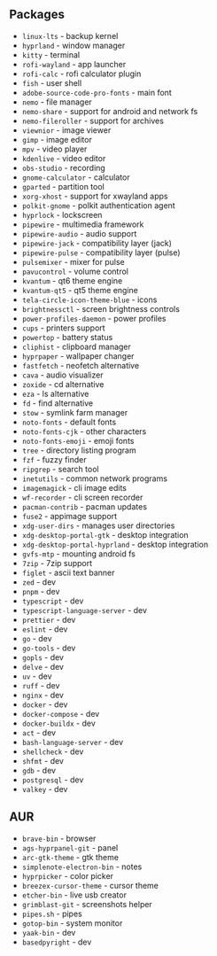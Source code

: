 ## Packages

- `linux-lts` - backup kernel
- `hyprland` - window manager
- `kitty` - terminal
- `rofi-wayland` - app launcher
- `rofi-calc` - rofi calculator plugin
- `fish` - user shell
- `adobe-source-code-pro-fonts` - main font
- `nemo` - file manager
- `nemo-share` - support for android and network fs
- `nemo-fileroller` - support for archives
- `viewnior` - image viewer
- `gimp` - image editor
- `mpv` - video player
- `kdenlive` - video editor
- `obs-studio` - recording
- `gnome-calculator` - calculator
- `gparted` - partition tool
- `xorg-xhost` - support for xwayland apps
- `polkit-gnome` - polkit authentication agent
- `hyprlock` - lockscreen
- `pipewire` - multimedia framework
- `pipewire-audio` - audio support
- `pipewire-jack` - compatibility layer (jack)
- `pipewire-pulse` - compatibility layer (pulse)
- `pulsemixer` - mixer for pulse
- `pavucontrol` - volume control
- `kvantum` - qt6 theme engine
- `kvantum-qt5` - qt5 theme engine
- `tela-circle-icon-theme-blue` - icons
- `brightnessctl` - screen brightness controls
- `power-profiles-daemon` - power profiles
- `cups` - printers support
- `powertop` - battery status
- `cliphist` - clipboard manager
- `hyprpaper` - wallpaper changer
- `fastfetch` - neofetch alternative
- `cava` - audio visualizer
- `zoxide` - cd alternative
- `eza` - ls alternative
- `fd` - find alternative
- `stow` - symlink farm manager
- `noto-fonts` - default fonts
- `noto-fonts-cjk` - other characters
- `noto-fonts-emoji` - emoji fonts
- `tree` - directory listing program
- `fzf` - fuzzy finder
- `ripgrep` - search tool
- `inetutils` - common network programs
- `imagemagick` - cli image edits
- `wf-recorder` - cli screen recorder
- `pacman-contrib` - pacman updates
- `fuse2` - appimage support
- `xdg-user-dirs` - manages user directories
- `xdg-desktop-portal-gtk` - desktop integration
- `xdg-desktop-portal-hyprland` - desktop integration
- `gvfs-mtp` - mounting android fs
- `7zip` - 7zip support
- `figlet` - ascii text banner
- `zed` - dev
- `pnpm` - dev
- `typescript` - dev
- `typescript-language-server` - dev
- `prettier` - dev
- `eslint` - dev
- `go` - dev
- `go-tools` - dev
- `gopls` - dev
- `delve` - dev
- `uv` - dev
- `ruff` - dev
- `nginx` - dev
- `docker` - dev
- `docker-compose` - dev
- `docker-buildx` - dev
- `act` - dev
- `bash-language-server` - dev
- `shellcheck` - dev
- `shfmt` - dev
- `gdb` - dev
- `postgresql` - dev
- `valkey` - dev

## AUR

- `brave-bin` - browser
- `ags-hyprpanel-git` - panel
- `arc-gtk-theme` - gtk theme
- `simplenote-electron-bin` - notes
- `hyprpicker` - color picker
- `breezex-cursor-theme` - cursor theme
- `etcher-bin` - live usb creator
- `grimblast-git` - screenshots helper
- `pipes.sh` - pipes
- `gotop-bin` - system monitor
- `yaak-bin` - dev
- `basedpyright` - dev
<!-- - `bun-bin` - dev -->
